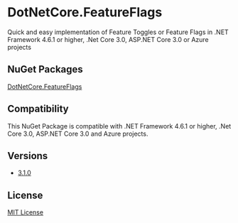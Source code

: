 # **DotNetCore.FeatureFlags**
Quick and easy implementation of Feature Toggles or Feature Flags in .NET Framework 4.6.1 or higher, .Net Core 3.0, ASP.NET Core 3.0 or Azure projects

## NuGet Packages
[DotNetCore.FeatureFlags](https://www.nuget.org/packages/DotNetCore.FeatureFlags/)

## Compatibility
This NuGet Package is compatible with .NET Framework 4.6.1 or higher, .Net Core 3.0, ASP.NET Core 3.0 and Azure projects.

## Versions
- [3.1.0](https://www.nuget.org/packages/DotNetCore.FeatureFlags/3.1.0)

## License
[MIT License](https://licenses.nuget.org/MIT)

